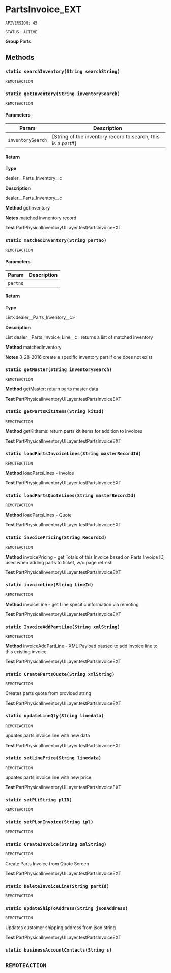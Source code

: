 # PartsInvoice_EXT

`APIVERSION: 45`

`STATUS: ACTIVE`

**Group** Parts

## Methods
### `static searchInventory(String searchString)`

`REMOTEACTION`
### `static getInventory(String inventorySearch)`

`REMOTEACTION`
#### Parameters

|Param|Description|
|---|---|
|`inventorySearch`|[String of the inventory record to search, this is a part#]|

#### Return

**Type**

dealer__Parts_Inventory__c

**Description**

dealer__Parts_Inventory__c


**Method** getInventory


**Notes** matched invnentory record


**Test** PartPhysicalInventoryUILayer.testPartsInvoiceEXT

### `static matchedInventory(String partno)`

`REMOTEACTION`
#### Parameters

|Param|Description|
|---|---|
|`partno`||

#### Return

**Type**

List&lt;dealer__Parts_Inventory__c&gt;

**Description**

List dealer__Parts_Invoice_Line__c : returns a list of matched inventory


**Method** matchedInventory


**Notes** 3-28-2016  create a specific inventory part if one does not exist

### `static getMaster(String inventorySearch)`

`REMOTEACTION`

**Method** getMaster: return parts master data


**Test** PartPhysicalInventoryUILayer.testPartsInvoiceEXT

### `static getPartsKitItems(String kitId)`

`REMOTEACTION`

**Method** getKitItems: return parts kit items for addition to invoices


**Test** PartPhysicalInventoryUILayer.testPartsInvoiceEXT

### `static loadPartsInvoiceLines(String masterRecordId)`

`REMOTEACTION`

**Method** loadPartsLines - Invoice


**Test** PartPhysicalInventoryUILayer.testPartsInvoiceEXT

### `static loadPartsQuoteLines(String masterRecordId)`

`REMOTEACTION`

**Method** loadPartsLines - Quote


**Test** PartPhysicalInventoryUILayer.testPartsInvoiceEXT

### `static invoicePricing(String RecordId)`

`REMOTEACTION`

**Method** invoicePricing - get Totals of this Invoice based on Parts Invoice ID, used when adding parts to ticket, w/o page refresh


**Test** PartPhysicalInventoryUILayer.testPartsInvoiceEXT

### `static invoiceLine(String LineId)`

`REMOTEACTION`

**Method** invoiceLine - get Line specific information via remoting


**Test** PartPhysicalInventoryUILayer.testPartsInvoiceEXT

### `static InvoiceAddPartLine(String xmlString)`

`REMOTEACTION`

**Method** invoiceAddPartLine - XML Payload passed to add invoice line to this existing invoice


**Test** PartPhysicalInventoryUILayer.testPartsInvoiceEXT

### `static CreatePartsQuote(String xmlString)`

`REMOTEACTION`

Creates parts quote from provided string


**Test** PartPhysicalInventoryUILayer.testPartsInvoiceEXT

### `static updateLineQty(String linedata)`

`REMOTEACTION`

updates parts invoice line with new data


**Test** PartPhysicalInventoryUILayer.testPartsInvoiceEXT

### `static setLinePrice(String linedata)`

`REMOTEACTION`

updates parts invoice line with new price


**Test** PartPhysicalInventoryUILayer.testPartsInvoiceEXT

### `static setPL(String plID)`

`REMOTEACTION`
### `static setPLonInvoice(String ipl)`

`REMOTEACTION`
### `static CreateInvoice(String xmlString)`

`REMOTEACTION`

Create Parts Invoice from Quote Screen


**Test** PartPhysicalInventoryUILayer.testPartsInvoiceEXT

### `static DeleteInvoiceLine(String partId)`

`REMOTEACTION`
### `static updateShipToAddress(String jsonAddress)`

`REMOTEACTION`

Updates customer shipping address from json string


**Test** PartPhysicalInventoryUILayer.testPartsInvoiceEXT

### `static businessAccountContacts(String s)`

`REMOTEACTION`
---

